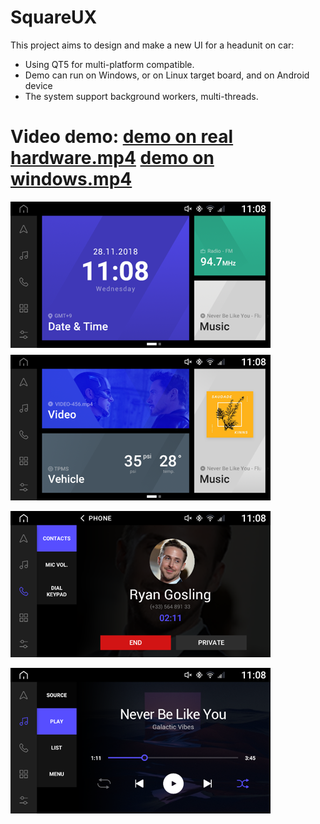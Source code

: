# SquareUX
This project aims to design and make a new UI for a headunit on car:
* Using QT5 for multi-platform compatible.
* Demo can run on Windows, or on Linux target board, and on Android device
* The system support background workers, multi-threads.

# Video demo: [demo on real hardware.mp4](./SquareUX_HMI_Preview_2_on_board_20180228.mp4) [demo on windows.mp4](./SquareUX_HMI_Preview_2_Windows_20180228.mp4)

![Picture1](Picture1.png)

![Picture1](Picture2.png)

![Picture1](Picture3.png)
